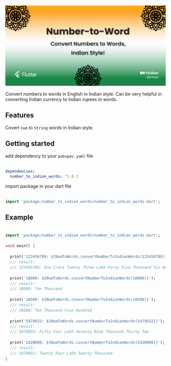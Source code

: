 ![](https://github.com/abdulrehmank7/number-to-indian-words/blob/master/Number%20to%20word%20plugin.png)

Convert numbers to words in English in Indian style. Can be very helpful in converting Indian currency to Indian rupees in words.

## Features

Covert `num` to `String` words in Indian style.

## Getting started

add dependency to your `pubspec.yaml` file

```yaml

dependencies:
  number_to_indian_words: ^1.0.1

```

import package in your dart file

```dart

import 'package:number_to_indian_words/number_to_indian_words.dart';

```

## Example

```dart

import 'package:number_to_indian_words/number_to_indian_words.dart';

void main() {
  
  print('123456789: ${NumToWords.convertNumberToIndianWords(123456789)}');
  /// result:
  /// 123456789: One Crore Twenty Three Lakh Forty Five Thousand Six Hundred Seventy Eight

  print('10000: ${NumToWords.convertNumberToIndianWords(10000)}');
  /// result:
  /// 10000: Ten Thousand

  print('10500: ${NumToWords.convertNumberToIndianWords(10500)}');
  /// result:
  /// 10500: Ten Thousand Five Hundred

  print('5479032: ${NumToWords.convertNumberToIndianWords(5479032)}');
  /// result:
  /// 5479032: Fifty Four Lakh Seventy Nine Thousand Thirty Two

  print('2420000: ${NumToWords.convertNumberToIndianWords(2420000)}');
  /// result:
  /// 5479032: Twenty Four Lakh Twenty Thousand
}


```